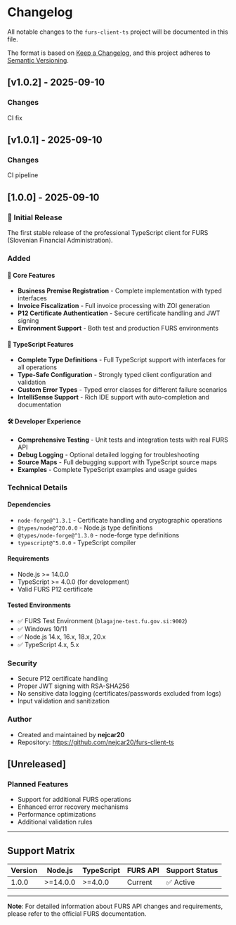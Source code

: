 # Changelog

All notable changes to the `furs-client-ts` project will be documented in this file.

The format is based on [Keep a Changelog](https://keepachangelog.com/en/1.0.0/),
and this project adheres to [Semantic Versioning](https://semver.org/spec/v2.0.0.html).

## [v1.0.2] - 2025-09-10

### Changes
CI fix

## [v1.0.1] - 2025-09-10

### Changes
CI pipeline

## [1.0.0] - 2025-09-10

### 🎉 Initial Release

The first stable release of the professional TypeScript client for FURS (Slovenian Financial Administration).

### Added

#### 🏢 Core Features
- **Business Premise Registration** - Complete implementation with typed interfaces
- **Invoice Fiscalization** - Full invoice processing with ZOI generation
- **P12 Certificate Authentication** - Secure certificate handling and JWT signing
- **Environment Support** - Both test and production FURS environments

#### 🎯 TypeScript Features
- **Complete Type Definitions** - Full TypeScript support with interfaces for all operations
- **Type-Safe Configuration** - Strongly typed client configuration and validation
- **Custom Error Types** - Typed error classes for different failure scenarios
- **IntelliSense Support** - Rich IDE support with auto-completion and documentation

#### 🛠️ Developer Experience
- **Comprehensive Testing** - Unit tests and integration tests with real FURS API
- **Debug Logging** - Optional detailed logging for troubleshooting
- **Source Maps** - Full debugging support with TypeScript source maps
- **Examples** - Complete TypeScript examples and usage guides

### Technical Details

#### Dependencies
- `node-forge@^1.3.1` - Certificate handling and cryptographic operations
- `@types/node@^20.0.0` - Node.js type definitions
- `@types/node-forge@^1.3.0` - node-forge type definitions
- `typescript@^5.0.0` - TypeScript compiler

#### Requirements
- Node.js >= 14.0.0
- TypeScript >= 4.0.0 (for development)
- Valid FURS P12 certificate

#### Tested Environments
- ✅ FURS Test Environment (`blagajne-test.fu.gov.si:9002`)
- ✅ Windows 10/11
- ✅ Node.js 14.x, 16.x, 18.x, 20.x
- ✅ TypeScript 4.x, 5.x

### Security
- Secure P12 certificate handling
- Proper JWT signing with RSA-SHA256
- No sensitive data logging (certificates/passwords excluded from logs)
- Input validation and sanitization

### Author
- Created and maintained by **nejcar20**
- Repository: https://github.com/nejcar20/furs-client-ts

## [Unreleased]

### Planned Features
- Support for additional FURS operations
- Enhanced error recovery mechanisms
- Performance optimizations
- Additional validation rules

---

## Support Matrix

| Version | Node.js | TypeScript | FURS API | Support Status |
|---------|---------|------------|----------|----------------|
| 1.0.0   | >=14.0.0| >=4.0.0    | Current  | ✅ Active      |

---

**Note**: For detailed information about FURS API changes and requirements, please refer to the official FURS documentation.
